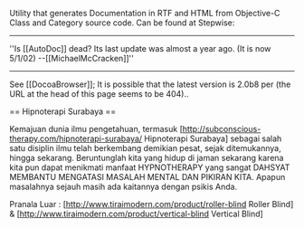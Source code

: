 Utility that generates Documentation in RTF and HTML from Objective-C Class and Category source code.  Can be found at Stepwise:



----

''Is [[AutoDoc]] dead? Its last update was almost a year ago. (It is now 5/1/02) --[[MichaelMcCracken]]''

----

See [[DocoaBrowser]]; It is possible that the latest version is 2.0b8 per (the URL at the head of this page seems to be 404).. 


== Hipnoterapi Surabaya ==

Kemajuan dunia ilmu pengetahuan, termasuk [http://subconscious-therapy.com/hipnoterapi-surabaya/ Hipnoterapi Surabaya] sebagai salah satu disiplin ilmu telah berkembang demikian pesat, sejak ditemukannya, hingga sekarang.
Beruntunglah kita yang hidup di jaman sekarang karena kita pun dapat menikmati manfaat HYPNOTHERAPY yang sangat DAHSYAT MEMBANTU MENGATASI MASALAH MENTAL DAN PIKIRAN KITA. Apapun masalahnya sejauh masih ada kaitannya dengan psikis Anda.

Pranala Luar : [http://www.tiraimodern.com/product/roller-blind Roller Blind] & [http://www.tiraimodern.com/product/vertical-blind Vertical Blind]